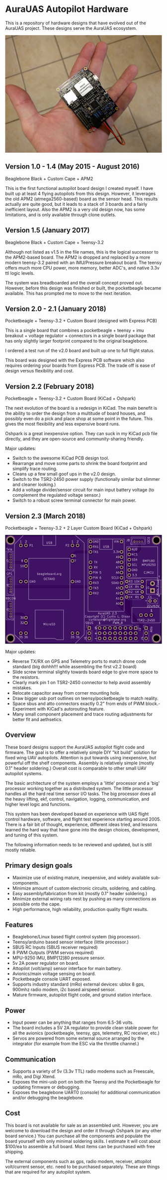 # AuraUAS Autopilot Hardware

This is a repository of hardware designs that have evolved out of the
AuraUAS project.  These designs serve the AuraUAS ecosystem.

![map](images/board-v2.2.jpg "Version 2.2 Build")

## Version 1.0 - 1.4 (May 2015 - August 2016)

Beaglebone Black + Custom Cape + APM2

This is the first functional autopilot board design I created myself.
I have built up at least 4 flying autopilots from this design.
However, it leverages the old APM2 (atmega2560-based) board as the
sensor head.  This results actually are quite good, but it leads to a
stack of 3 boards and a fairly inefficient layout.  Also the APM2 is a
very old design now, has some limitations, and is only available through
clone outlets.

## Version 1.5 (January 2017)

Beaglebone Black + Custom Cape + Teensy-3.2

Although not listed as v1.5 in the file names, this is the logical
successor to the APM2-based board.  The APM2 is dropped and replaced
by a more modern teensy-3.2 paired with an IMU/Pressure breakout
board.  The teensy offers much more CPU power, more memory, better
ADC's, and native 3.3v ttl logic levels.

The system was breadboarded and the overall concept proved out.
However, before this design was finished or built, the pocketbeagle
became available.  This has prompted me to move to the next iteration.

## Version 2.0 - 2.1 (January 2018)

Pocketbeagle + Teensy-3.2 + Custom Board (designed with Express PCB)

This is a single board that combines a pocketbeagle + teensy + imu
breakout + voltage regulator + connectors in a single board package
that has only slightly larger footprint compared to the original
beaglebone.

I ordered a test run of the v2.0 board and built up one to full flight
status.

This board was designed with the Express PCB software which also
requires ordering your boards from Express PCB.  The trade off is ease
of design versus flexibility and cost.

## Version 2.2 (February 2018)

Pocketbeagle + Teensy-3.2 + Custom Board (KiCad + Oshpark)

The next evolution of the board is a redesign in KiCad.  The main
benefit is the ability to order the design from a multitude of board
houses, and possibly even do a pick and place shop at some point in
the future.  This gives the most flexibility and less expensive board
runs.

Oshpark is a great inexpensive option.  They can suck in my KiCad pcb
file directly, and they are open-source and community-sharing
friendly.

Major updates:
- Switch to the awesome KiCad PCB design tool.
- Rearrange and move some parts to shrink the board footprint and
  simplify trace routing.
- Cleans up a few small goof ups in the v2.0 design.
- Switch to the TSR2-2450 power supply (functionally similar but
  slimmer and cleaner looking.)
- Add a voltage divider/sensor circuit for main input battery voltage
  (to complement the regulated voltage sensor.)
- Switch to a robust screw terminal connector for main power.


## Version 2.3 (March 2018)

Pocketbeagle + Teensy-3.2 + 2 Layer Custom Board (KiCad + Oshpark)

![map](images/front-render.png "Front of board")

Major updates:
- Reverse TX/RX on GPS and Telemetry ports to match drone code
  standard (big dohhh!!! while assembling the first v2.2 board)
- Slide screw terminal slightly towards board edge to give more space
  to the resistors.
- Clearly mark pin 1 on TSR2-2450 connector to help avoid assembly
  mistakes.
- Relocate capacitor away from corner mounting hole.
- Draw bigger usb port outlines on teensy/pocketbeagle to match reality.
- Space sbus and atto connectors exactly 0.2" from ends of PWM block.-
  Experiment with KiCad's autorouting feature.
- Many small component placement and trace routing adjustments for better
  fit and aethsetics.

## Overview

These board designs support the AuraUAS autopilot flight code and
firmware.  The goal is to offer a relatively simple DIY "kit build"
solution for fixed wing UAV autopilots.  Attention is put towards
using inexpensive, but powerful off the shelf components.  Assembly is
relatively simple (mostly 0.1" header soldering.)  Overall cost is
comparable to other small UAV autopilot systems.

The basic architecture of the system employs a 'little' processor and
a 'big' processor working together as a distributed system.  The
little processor handles all the hard real time sensor I/O tasks.  The
big processor does all the heavy lifting, ekf, control, navigation,
logging, communication, and higher level logic and functions.

This system has been developed based on experience with UAS flight
control hardware, software, and flight test experience starting around
2005.  There is a fair bit of thought, experience, different ideas
tried, and lessons learned the hard way that have gone into the design
choices, development, and tuning of this system.

The following information needs to be reviewed and updated, but is
still mostly reliable.

## Primary design goals

- Maximize use of existing mature, inexpensive, and widely available
  sub-components.
- Minimize amount of custom electronic circuits, soldering, and cabling.
- Easy assembly/fabrication from kit (mostly 0.1" header soldering.)
- Minimize external wiring rats nest by pushing as many connections as
  possible onto the cape.
- High performance, high reliability, production quality flight
  results.

## Features

- Beaglebone/Linux based flight control system (big processor).
- Teensy/arduino based sensor interface (little processor.)
- SBUS RC Inputs (SBUS receiver required)
- 8 PWM Outputs (PWM servos required)
- MPU-9250 IMU, BMP[12]80 pressure sensor.
- 5v 2A power regulator on board.
- Attopilot (volt/amp) sensor interface for main battery.
- Avionics/main voltage sensing on board.
- Pocketbeagle console UART exposed.
- Supports industry standard (mRo) external devices: ublox 8 gps,
  900mhz radio modem, i2c based airspeed sensor.
- Mature firmware, autopilot flight code, and ground station interface.

## Power

- Input power can be anything that ranges from 6.5-36 volts.
- The board includes a 5V 2A regulator to provide clean stable power
  for all the avionics (pocketbeagle, teensy, gps, telemetry, RC
  receiver, etc.)
- Servos are powered from some external source arranged by the
  integrator (for example from the ESC via the throttle channel.)

## Communication

- Supports a variety of 5v (3.3v TTL) radio modems such as Freescale,
  mRo, and Digi Xtend.
- Exposes the mini-usb port on both the Teensy and the Pocketbeagle
  for updating firmware or debugging.
- Exposes the beaglebone UART0 (console) for additional communication
  and/or debugging the beaglebone.

## Cost

This board is not available for sale as an assembled unit.  However,
you are welcome to download the design and order it through Oshpark
(or any other board service.)  You can purchase all the components and
populate the board yourself with only minimal soldering skills.  I
estimate it will cost about $100/ea to assemble a full board.  Most
items can be purchased with free shipping.

The external components such as gps, radio modem, receiver, attopilot
volt/current sensor, etc. need to be purchased separately.  These are
things that are required for any autopilot system.

